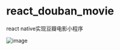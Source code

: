 # react_douban_movie
react native实现豆瓣电影小程序


![image](https://github.com/mrarronz/react_douban_movie/raw/master/src/image/demo.gif)
